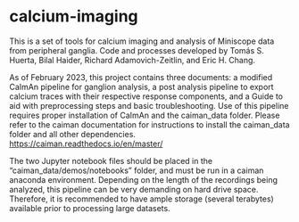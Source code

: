 # calcium-imaging
This is a set of tools for calcium imaging and analysis of Miniscope data from peripheral ganglia. Code and processes developed by Tomás S. Huerta, Bilal Haider, Richard Adamovich-Zeitlin, and Eric H. Chang.

As of February 2023, this project contains three documents: a modified CaImAn pipeline for ganglion analysis, a post analysis pipeline to export calcium traces with their respective response components, and a Guide to aid with preprocessing steps and basic troubleshooting. Use of this pipeline requires proper installation of CaImAn and the caiman_data folder. Please refer to the caiman documentation for instructions to install the caiman_data folder and all other dependencies. https://caiman.readthedocs.io/en/master/

The two Jupyter notebook files should be placed in the “caiman_data/demos/notebooks” folder, and must be run in a caiman anaconda environment. Depending on the length of the recordings being analyzed, this pipeline can be very demanding on hard drive space. Therefore, it is recommended to have ample storage (several terabytes) available prior to processing large datasets.
